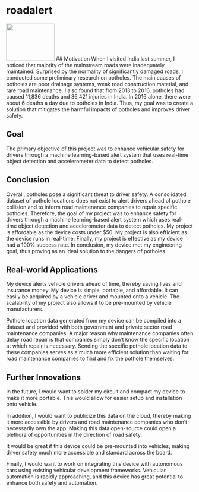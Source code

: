 # roadalert
<img src="https://townsquare.media/site/385/files/2019/02/GettyImages-929942316.jpg?w=980&q=75" width="130" height="100">
## Motivation
When I visited India last summer, I noticed that majority of the mainstream roads were inadequately maintained. Surprised by the normality of significantly damaged roads, I conducted some preliminary research on potholes. The main causes of potholes are poor drainage systems, weak road construction material, and rare road maintenance. I also found that from 2013 to 2016, potholes had caused 11,836 deaths and 36,421 injuries in India. In 2016 alone, there were about 6 deaths a day due to potholes in India. Thus, my goal was to create a solution that mitigates the harmful impacts of potholes and improves driver safety. 

## Goal
The primary objective of this project was to enhance vehicular safety for drivers through a machine learning-based alert system that uses real-time object detection and accelerometer data to detect potholes.

## Conclusion
Overall, potholes pose a significant threat to driver safety. A consolidated dataset of pothole locations does not exist to alert drivers ahead of pothole collision and to inform road maintenance companies to repair specific potholes. Therefore, the goal of my project was to enhance safety for drivers through a machine learning-based alert system which uses real-time object detection and accelerometer data to detect potholes. My project is affordable as the device costs under $50. My project is also efficient as the device runs in real-time. Finally, my project is effective as my device had a 100% success rate. In conclusion, my device met my engineering goal, thus proving as an ideal solution to the dangers of potholes.

## Real-world Applications
My device alerts vehicle drivers ahead of time, thereby saving lives and insurance money. My device is simple, portable, and affordable. It can easily be acquired by a vehicle driver and mounted onto a vehicle. The scalability of my project also allows it to be pre-mounted by vehicle manufacturers.

Pothole location data generated from my device can be compiled into a dataset and provided with both government and private sector road maintenance companies. A major reason why maintenance companies often delay road repair is that companies simply don’t know the specific location at which repair is necessary. Sending the specific pothole location data to these companies serves as a much more efficient solution than waiting for road maintenance companies to find and fix the pothole themselves. 

## Further Innovations
In the future, I would want to solder my circuit and compact my device to make it more portable. This would allow for easier setup and installation onto vehicle.

In addition, I would want to publicize this data on the cloud, thereby making it more accessible by drivers and road maintenance companies who don’t necessarily own the app. Making this data open-source could open a plethora of opportunities in the direction of road safety.

It would be great if this device could be pre-mounted into vehicles, making driver safety much more accessible and standard across the board.

Finally, I would want to work on integrating this device with autonomous cars using existing vehicular development frameworks. Vehicular automation is rapidly approaching, and this device has great potential to enhance both safety and automation.


